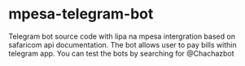 # mpesa-telegram-bot
Telegram bot source code with lipa na mpesa intergration based on safaricom api documentation. The bot allows user to pay bills within telegram app. You can test the bots by searching for @Chachazbot
